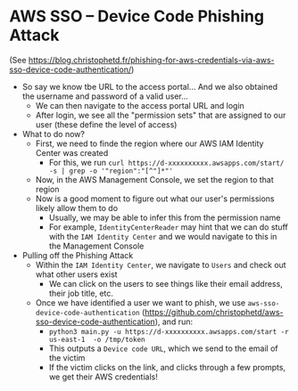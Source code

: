 # AWS SSO – Device Code Phishing Attack

(See https://blog.christophetd.fr/phishing-for-aws-credentials-via-aws-sso-device-code-authentication/)

- So say we know tbe URL to the access portal... And we also obtained the username and password of a valid user...
    - We can then navigate to the access portal URL and login
    - After login, we see all the "permission sets" that are assigned to our user (these define the level of access)
- What to do now?
    - First, we need to finde the region where our AWS IAM Identity Center was created 
        - For this, we run `curl https://d-xxxxxxxxxx.awsapps.com/start/ -s | grep -o '"region":"[^"]*"'`
    - Now, in the AWS Management Console, we set the region to that region
    - Now is a good moment to figure out what our user's permissions likely allow them to do
        - Usually, we may be able to infer this from the permission name
        - For example, `IdentityCenterReader` may hint that we can do stuff with the `IAM Identity Center` and we would navigate to this in the Management Console
- Pulling off the Phishing Attack
    - Within the `IAM Identity Center`, we navigate to `Users` and check out what other users exist
        - We can click on the users to see things like their email address, their job title, etc.
    - Once we have identified a user we want to phish, we use `aws-sso-device-code-authentication` (https://github.com/christophetd/aws-sso-device-code-authentication), and run:
        - `python3 main.py -u https://d-xxxxxxxxxx.awsapps.com/start -r us-east-1  -o /tmp/token`
        - This outputs a `Device code URL`, which we send to the email of the victim
        - If the victim clicks on the link, and clicks through a few prompts, we get their AWS credentials!